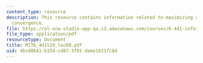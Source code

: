 ```yaml
---
content_type: resource
description: This resource contains information related to maximizing capacity and
  convergence.
file: https://ol-ocw-studio-app-qa.s3.amazonaws.com/courses/6-441-information-theory-spring-2010/4bcd0641b15dcd873f01daee1b31fc8d_MIT6_441S10_lec09.pdf
file_type: application/pdf
resourcetype: Document
title: MIT6_441S10_lec09.pdf
uid: 4bcd0641-b15d-cd87-3f01-daee1b31fc8d
---
```

